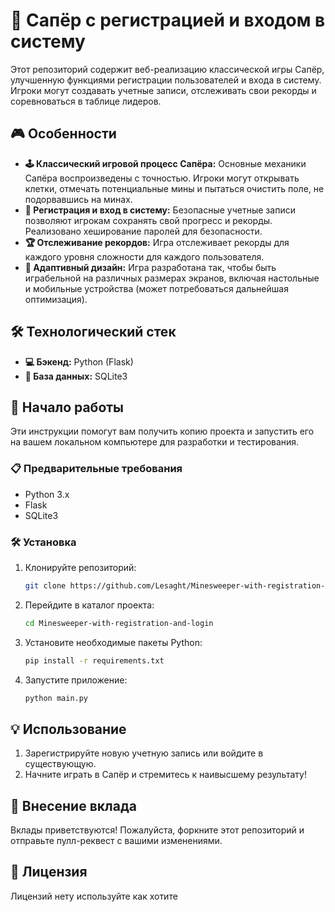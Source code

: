 # 🧩 Сапёр с регистрацией и входом в систему

Этот репозиторий содержит веб-реализацию классической игры Сапёр, улучшенную функциями регистрации пользователей и входа в систему. Игроки могут создавать учетные записи, отслеживать свои рекорды и соревноваться в таблице лидеров.

## 🎮 Особенности

- **🕹️ Классический игровой процесс Сапёра:** Основные механики Сапёра воспроизведены с точностью. Игроки могут открывать клетки, отмечать потенциальные мины и пытаться очистить поле, не подорвавшись на минах.
- **🔐 Регистрация и вход в систему:** Безопасные учетные записи позволяют игрокам сохранять свой прогресс и рекорды. Реализовано хеширование паролей для безопасности.
- **🏆 Отслеживание рекордов:** Игра отслеживает рекорды для каждого уровня сложности для каждого пользователя.
- **📱 Адаптивный дизайн:** Игра разработана так, чтобы быть играбельной на различных размерах экранов, включая настольные и мобильные устройства (может потребоваться дальнейшая оптимизация).

## 🛠️ Технологический стек

- **💻 Бэкенд:** Python (Flask)
- **💾 База данных:** SQLite3

## 🚀 Начало работы

Эти инструкции помогут вам получить копию проекта и запустить его на вашем локальном компьютере для разработки и тестирования.

### 📋 Предварительные требования

- Python 3.x
- Flask
- SQLite3

### 🛠️ Установка

1. Клонируйте репозиторий:
    ```bash
    git clone https://github.com/Lesaght/Minesweeper-with-registration-and-login.git
    ```
2. Перейдите в каталог проекта:
    ```bash
    cd Minesweeper-with-registration-and-login
    ```
3. Установите необходимые пакеты Python:
    ```bash
    pip install -r requirements.txt
    ```
4. Запустите приложение:
    ```bash
    python main.py
    ```

## 💡 Использование

1. Зарегистрируйте новую учетную запись или войдите в существующую.
2. Начните играть в Сапёр и стремитесь к наивысшему результату!

## 🤝 Внесение вклада

Вклады приветствуются! Пожалуйста, форкните этот репозиторий и отправьте пулл-реквест с вашими изменениями.

## 📜 Лицензия

Лицензий нету используйте как хотите
